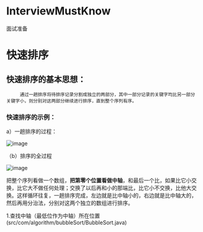 # InterviewMustKnow
面试准备

# **快速排序**

## 快速排序的基本思想：

```
     通过一趟排序将待排序记录分割成独立的两部分，其中一部分记录的关键字均比另一部分关键字小，则分别对这两部分继续进行排序，直到整个序列有序。
```

### 快速排序的示例：

a）一趟排序的过程：

![image](https://github.com/fightingWhite/InterviewMustKnow/blob/master/image/%255CUsers%255Cshizeying%255CAppData%255CRoaming%255CTypora%255Ctypora-user-images%255C1547563256274.png)

（b）排序的全过程

![image](https://github.com/fightingWhite/InterviewMustKnow/blob/master/image/%255CUsers%255Cshizeying%255CAppData%255CRoaming%255CTypora%255Ctypora-user-images%255C1547563422376.png)

把整个序列看做一个数组，**把第零个位置看做中轴**，和最后一个比，如果比它小交换，比它大不做任何处理；交换了以后再和小的那端比，比它小不交换，比他大交换。这样循环往复，一趟排序完成，左边就是比中轴小的，右边就是比中轴大的，然后再用分治法，分别对这两个独立的数组进行排序。

1.查找中轴（最低位作为中轴）所在位置(src/com/algorithm/bubbleSort/BubbleSort.java)